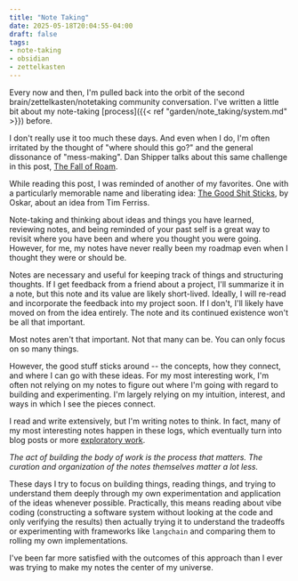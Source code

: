 ```yaml
---
title: "Note Taking"
date: 2025-05-18T20:04:55-04:00
draft: false
tags:
- note-taking
- obsidian
- zettelkasten
---
```


Every now and then, I'm pulled back into the orbit of the second brain/zettelkasten/notetaking community conversation.
I've written a little bit about my note-taking [process]({{< ref "garden/note_taking/system.md" >}}) before.

I don't really use it too much these days.
And even when I do, I'm often irritated by the thought of "where should this go?" and the general dissonance of "mess-making".
Dan Shipper talks about this same challenge in this post, [The Fall of Roam](https://every.to/superorganizers/the-fall-of-roam).

While reading this post, I was reminded of another of my favorites.
One with a particularly memorable name and liberating idea:
[The Good Shit Sticks](https://www.oskareggert.com/the-good-shit-sticks/), by Oskar, about an idea from Tim Ferriss.

Note-taking and thinking about ideas and things you have learned, reviewing notes, and being reminded of your past self is a great way to revisit where you have been and where you thought you were going.
However, for me, my notes have never really been my roadmap even when I thought they were or should be.

Notes are necessary and useful for keeping track of things and structuring thoughts.
If I get feedback from a friend about a project, I'll summarize it in a note, but this note and its value are likely short-lived.
Ideally, I will re-read and incorporate the feedback into my project soon.
If I don't, I'll likely have moved on from the idea entirely.
The note and its continued existence won't be all that important.

Most notes aren't that important.
Not that many can be.
You can only focus on so many things.

However, the good stuff sticks around -- the concepts, how they connect, and where I can go with these ideas.
For my most interesting work, I'm often not relying on my notes to figure out where I'm going with regard to building and experimenting.
I'm largely relying on my intuition, interest, and ways in which I see the pieces connect.

I read and write extensively, but I'm writing notes to think.
In fact, many of my most interesting notes happen in these logs, which eventually turn into blog posts or more [exploratory work](https://www.thoughteddies.com).

_The act of building the body of work is the process that matters._
_The curation and organization of the notes themselves matter a lot less._

These days I try to focus on building things, reading things, and trying to understand them deeply through my own experimentation and application of the ideas whenever possible.
Practically, this means reading about vibe coding (constructing a software system without looking at the code and only verifying the results) then actually trying it to understand the tradeoffs or experimenting with frameworks like `langchain` and comparing them to rolling my own implementations.

I've been far more satisfied with the outcomes of this approach than I ever was trying to make my notes the center of my universe.
